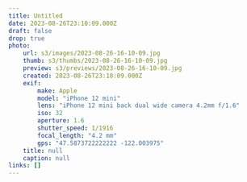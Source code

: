 ```yaml
---
title: Untitled
date: 2023-08-26T23:10:09.000Z
draft: false
drop: true
photo:
    url: s3/images/2023-08-26-16-10-09.jpg
    thumb: s3/thumbs/2023-08-26-16-10-09.jpg
    preview: s3/previews/2023-08-26-16-10-09.jpg
    created: 2023-08-26T23:10:09.000Z
    exif:
        make: Apple
        model: "iPhone 12 mini"
        lens: "iPhone 12 mini back dual wide camera 4.2mm f/1.6"
        iso: 32
        aperture: 1.6
        shutter_speed: 1/1916
        focal_length: "4.2 mm"
        gps: "47.5873722222222 -122.003975"
    title: null
    caption: null
links: []
---
```

